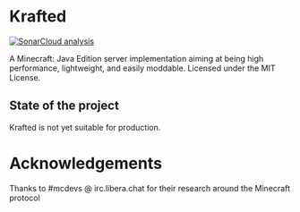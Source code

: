 # Krafted
[![SonarCloud analysis](https://github.com/kraftedmc/krafted/actions/workflows/sonarcloud.yml/badge.svg)](https://github.com/kraftedmc/krafted/actions/workflows/sonarcloud.yml)

A Minecraft: Java Edition server implementation aiming at being high performance, lightweight, and easily moddable.
Licensed under the MIT License.

## State of the project
Krafted is not yet suitable for production.

# Acknowledgements
Thanks to #mcdevs @ irc.libera.chat for their research around the Minecraft protocol
